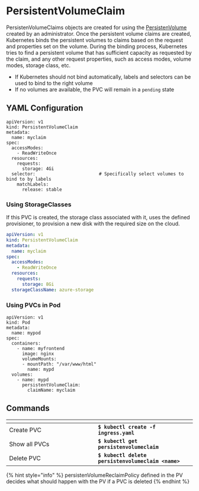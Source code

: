 # PersistentVolumeClaim

PersistenVolumeClaims objects are created for using the [PersistenVolume](persistentvolume.md) created by an administrator. Once the persistent volume claims are created, Kubernetes binds the persistent volumes to claims based on the request and properties set on the volume. During the binding process, Kubernetes tries to find a persistent volume that has sufficient capacity as requested by the claim, and any other request properties, such as access modes, volume modes, storage class, etc.

* If Kubernetes should not bind automatically, labels and selectors can be used to bind to the right volume
* If no volumes are available, the PVC will remain in a `pending` state

## YAML Configuration

```
apiVersion: v1
kind: PersistentVolumeClaim
metadata:
  name: myclaim
spec:
  accessModes:
    - ReadWriteOnce
  resources:
    requests:
      storage: 4Gi
  selector:                        # Specifically select volumes to bind to by labels
    matchLabels:
      release: stable
```

### Using StorageClasses

If this PVC is created, the storage class associated with it, uses the defined provisioner, to provision a new disk with the required size on the cloud.

```yaml
apiVersion: v1
kind: PersistentVolumeClaim
metadata:
  name: myclaim
spec:
  accessModes:
    - ReadWriteOnce
  resources:
    requests:
      storage: 8Gi
  storageClassName: azure-storage
```

### Using PVCs in Pod

```
apiVersion: v1
kind: Pod
metadata:
  name: mypod
spec:
  containers:
    - name: myfrontend
      image: nginx
      volumeMounts:
      - mountPath: "/var/www/html"
        name: mypd
  volumes:
    - name: mypd
      persistentVolumeClaim:
        claimName: myclaim
```

## Commands

<table data-header-hidden><thead><tr><th width="224"></th><th></th></tr></thead><tbody><tr><td>Create PVC </td><td><strong><code>$ kubectl create -f ingress.yaml</code></strong></td></tr><tr><td>Show all PVCs</td><td><strong><code>$ kubectl get persistenvolumeclaim</code></strong></td></tr><tr><td>Delete PVC</td><td><strong><code>$ kubectl delete persistenvolumeclaim &#x3C;name></code></strong></td></tr></tbody></table>

{% hint style="info" %}
persistenVolumeReclaimPolicy defined in the PV decides what should happen with the PV if a PVC is deleted
{% endhint %}

